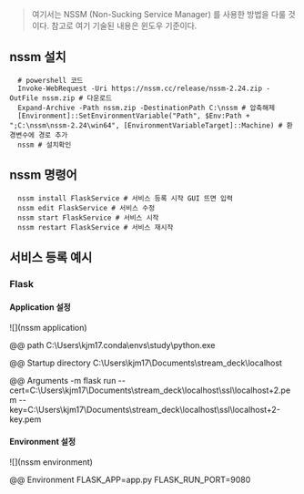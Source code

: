 ---
---

> 여기서는 NSSM (Non-Sucking Service Manager) 를 사용한 방법을 다룰 것이다. 참고로 여기 기술된 내용은 윈도우 기준이다.

## nssm 설치
```shell
  # powershell 코드
  Invoke-WebRequest -Uri https://nssm.cc/release/nssm-2.24.zip -OutFile nssm.zip # 다운로드
  Expand-Archive -Path nssm.zip -DestinationPath C:\nssm # 압축해제
  [Environment]::SetEnvironmentVariable("Path", $Env:Path + ";C:\nssm\nssm-2.24\win64", [EnvironmentVariableTarget]::Machine) # 환경변수에 경로 추가
  nssm # 설치확인
```

## nssm 명령어
```shell
  nssm install FlaskService # 서비스 등록 시작 GUI 뜨면 입력
  nssm edit FlaskService # 서비스 수정
  nssm start FlaskService # 서비스 시작
  nssm restart FlaskService # 서비스 재시작
```

## 서비스 등록 예시
### Flask
#### Application 설정
![](nssm application)

@@ path
C:\Users\kjm17\.conda\envs\study\python.exe

@@ Startup directory
C:\Users\kjm17\Documents\stream_deck\localhost

@@ Arguments
-m flask run --cert=C:\Users\kjm17\Documents\stream_deck\localhost\ssl\localhost+2.pem --key=C:\Users\kjm17\Documents\stream_deck\localhost\ssl\localhost+2-key.pem


#### Environment 설정

![](nssm environment)

@@ Environment
FLASK_APP=app.py
FLASK_RUN_PORT=9080
